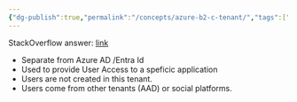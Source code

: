 ```yaml
---
{"dg-publish":true,"permalink":"/concepts/azure-b2-c-tenant/","tags":["concept/SRE/cloud/azure"]}
---
```



StackOverflow answer: [link](https://stackoverflow.com/a/51628754/1157051)

* Separate from Azure AD /Entra Id
* Used to provide User Access to a speficic application
* Users are not created in this tenant.
* Users come from other tenants (AAD) or social platforms.




